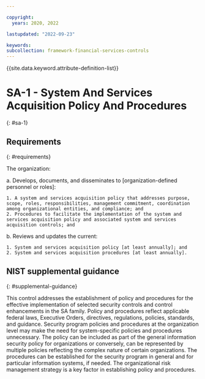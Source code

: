 ```yaml
---

copyright:
  years: 2020, 2022

lastupdated: "2022-09-23"

keywords: 
subcollection: framework-financial-services-controls
---
```


{{site.data.keyword.attribute-definition-list}}

# SA-1 - System And Services Acquisition Policy And Procedures
{: #sa-1}

## Requirements
{: #requirements}

The organization:

a. Develops, documents, and disseminates to [organization-defined personnel or roles]:

    1. A system and services acquisition policy that addresses purpose, scope, roles, responsibilities, management commitment, coordination among organizational entities, and compliance; and
    2. Procedures to facilitate the implementation of the system and services acquisition policy and associated system and services acquisition controls; and

b. Reviews and updates the current:

    1. System and services acquisition policy [at least annually]; and
    2. System and services acquisition procedures [at least annually].

## NIST supplemental guidance
{: #supplemental-guidance}

This control addresses the establishment of policy and procedures for the effective implementation of selected security controls and control enhancements in the SA family. Policy and procedures reflect applicable federal laws, Executive Orders, directives, regulations, policies, standards, and guidance. Security program policies and procedures at the organization level may make the need for system-specific policies and procedures unnecessary. The policy can be included as part of the general information security policy for organizations or conversely, can be represented by multiple policies reflecting the complex nature of certain organizations. The procedures can be established for the security program in general and for particular information systems, if needed. The organizational risk management strategy is a key factor in establishing policy and procedures.

